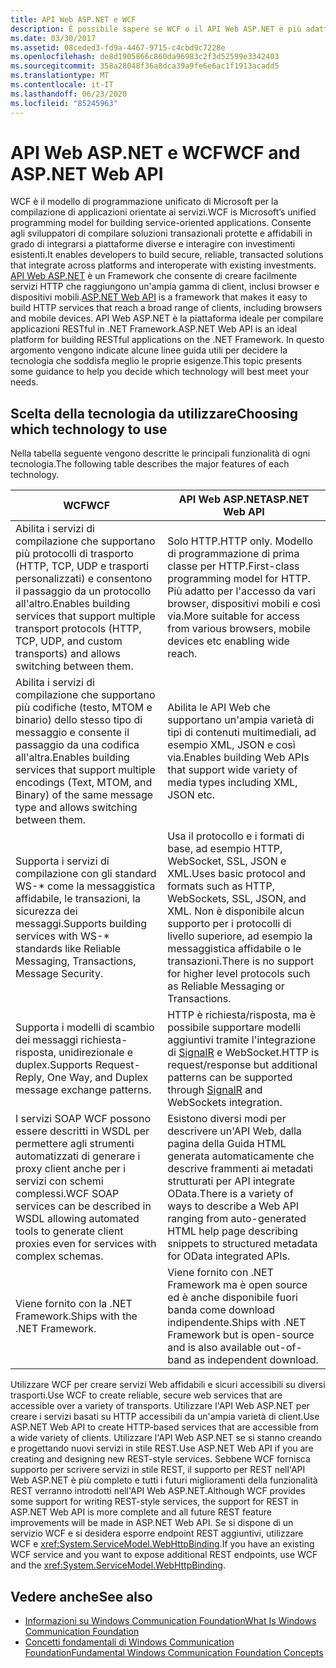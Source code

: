 ```yaml
---
title: API Web ASP.NET e WCF
description: È possibile sapere se WCF o il API Web ASP.NET è più adatto alle proprie esigenze confrontando le principali funzionalità di ciascuna tecnologia.
ms.date: 03/30/2017
ms.assetid: 08ceded3-fd9a-4467-9715-c4cbd9c7228e
ms.openlocfilehash: de8d1905866c860da96983c2f3d52599e3342403
ms.sourcegitcommit: 358a28048f36a8dca39a9fe6e6ac1f1913acadd5
ms.translationtype: MT
ms.contentlocale: it-IT
ms.lasthandoff: 06/23/2020
ms.locfileid: "85245963"
---
```

# <a name="wcf-and-aspnet-web-api"></a><span data-ttu-id="e909c-103">API Web ASP.NET e WCF</span><span class="sxs-lookup"><span data-stu-id="e909c-103">WCF and ASP.NET Web API</span></span>
<span data-ttu-id="e909c-104">WCF è il modello di programmazione unificato di Microsoft per la compilazione di applicazioni orientate ai servizi.</span><span class="sxs-lookup"><span data-stu-id="e909c-104">WCF is Microsoft’s unified programming model for building service-oriented applications.</span></span> <span data-ttu-id="e909c-105">Consente agli sviluppatori di compilare soluzioni transazionali protette e affidabili in grado di integrarsi a piattaforme diverse e interagire con investimenti esistenti.</span><span class="sxs-lookup"><span data-stu-id="e909c-105">It enables developers to build secure, reliable, transacted solutions that integrate across platforms and interoperate with existing investments.</span></span> <span data-ttu-id="e909c-106">[API Web ASP.NET](https://www.asp.net/web-api) è un Framework che consente di creare facilmente servizi HTTP che raggiungono un'ampia gamma di client, inclusi browser e dispositivi mobili.</span><span class="sxs-lookup"><span data-stu-id="e909c-106">[ASP.NET Web API](https://www.asp.net/web-api) is a framework that makes it easy to build HTTP services that reach a broad range of clients, including browsers and mobile devices.</span></span> <span data-ttu-id="e909c-107">API Web ASP.NET è la piattaforma ideale per compilare applicazioni RESTful in .NET Framework.</span><span class="sxs-lookup"><span data-stu-id="e909c-107">ASP.NET Web API is an ideal platform for building RESTful applications on the .NET Framework.</span></span> <span data-ttu-id="e909c-108">In questo argomento vengono indicate alcune linee guida utili per decidere la tecnologia che soddisfa meglio le proprie esigenze.</span><span class="sxs-lookup"><span data-stu-id="e909c-108">This topic presents some guidance to help you decide which technology will best meet your needs.</span></span>  
  
## <a name="choosing-which-technology-to-use"></a><span data-ttu-id="e909c-109">Scelta della tecnologia da utilizzare</span><span class="sxs-lookup"><span data-stu-id="e909c-109">Choosing which technology to use</span></span>  
 <span data-ttu-id="e909c-110">Nella tabella seguente vengono descritte le principali funzionalità di ogni tecnologia.</span><span class="sxs-lookup"><span data-stu-id="e909c-110">The following table describes the major features of each technology.</span></span>  
  
|<span data-ttu-id="e909c-111">WCF</span><span class="sxs-lookup"><span data-stu-id="e909c-111">WCF</span></span>|<span data-ttu-id="e909c-112">API Web ASP.NET</span><span class="sxs-lookup"><span data-stu-id="e909c-112">ASP.NET Web API</span></span>|  
|---------|---------------------|  
|<span data-ttu-id="e909c-113">Abilita i servizi di compilazione che supportano più protocolli di trasporto (HTTP, TCP, UDP e trasporti personalizzati) e consentono il passaggio da un protocollo all'altro.</span><span class="sxs-lookup"><span data-stu-id="e909c-113">Enables building services that support multiple transport protocols (HTTP, TCP, UDP, and custom transports) and allows switching between them.</span></span>|<span data-ttu-id="e909c-114">Solo HTTP.</span><span class="sxs-lookup"><span data-stu-id="e909c-114">HTTP only.</span></span> <span data-ttu-id="e909c-115">Modello di programmazione di prima classe per HTTP.</span><span class="sxs-lookup"><span data-stu-id="e909c-115">First-class programming model for HTTP.</span></span> <span data-ttu-id="e909c-116">Più adatto per l'accesso da vari browser, dispositivi mobili e così via.</span><span class="sxs-lookup"><span data-stu-id="e909c-116">More suitable for access from various browsers, mobile devices etc enabling wide reach.</span></span>|  
|<span data-ttu-id="e909c-117">Abilita i servizi di compilazione che supportano più codifiche (testo, MTOM e binario) dello stesso tipo di messaggio e consente il passaggio da una codifica all'altra.</span><span class="sxs-lookup"><span data-stu-id="e909c-117">Enables building services that support multiple encodings (Text, MTOM, and Binary) of the same message type and allows switching between them.</span></span>|<span data-ttu-id="e909c-118">Abilita le API Web che supportano un'ampia varietà di tipi di contenuti multimediali, ad esempio XML, JSON e così via.</span><span class="sxs-lookup"><span data-stu-id="e909c-118">Enables building Web APIs that support wide variety of media types including XML, JSON etc.</span></span>|  
|<span data-ttu-id="e909c-119">Supporta i servizi di compilazione con gli standard WS-\* come la messaggistica affidabile, le transazioni, la sicurezza dei messaggi.</span><span class="sxs-lookup"><span data-stu-id="e909c-119">Supports building services with WS-\* standards like Reliable Messaging, Transactions, Message Security.</span></span>|<span data-ttu-id="e909c-120">Usa il protocollo e i formati di base, ad esempio HTTP, WebSocket, SSL, JSON e XML.</span><span class="sxs-lookup"><span data-stu-id="e909c-120">Uses basic protocol and formats such as HTTP, WebSockets, SSL, JSON, and XML.</span></span> <span data-ttu-id="e909c-121">Non è disponibile alcun supporto per i protocolli di livello superiore, ad esempio la messaggistica affidabile o le transazioni.</span><span class="sxs-lookup"><span data-stu-id="e909c-121">There is no support for higher level protocols such as Reliable Messaging or Transactions.</span></span>|  
|<span data-ttu-id="e909c-122">Supporta i modelli di scambio dei messaggi richiesta-risposta, unidirezionale e duplex.</span><span class="sxs-lookup"><span data-stu-id="e909c-122">Supports Request-Reply, One Way, and Duplex message exchange patterns.</span></span>|<span data-ttu-id="e909c-123">HTTP è richiesta/risposta, ma è possibile supportare modelli aggiuntivi tramite l'integrazione di [SignalR](https://github.com/SignalR/SignalR) e WebSocket.</span><span class="sxs-lookup"><span data-stu-id="e909c-123">HTTP is request/response but additional patterns can be supported through [SignalR](https://github.com/SignalR/SignalR) and WebSockets integration.</span></span>|  
|<span data-ttu-id="e909c-124">I servizi SOAP WCF possono essere descritti in WSDL per permettere agli strumenti automatizzati di generare i proxy client anche per i servizi con schemi complessi.</span><span class="sxs-lookup"><span data-stu-id="e909c-124">WCF SOAP services can be described in WSDL allowing automated tools to generate client proxies even for services with complex schemas.</span></span>|<span data-ttu-id="e909c-125">Esistono diversi modi per descrivere un'API Web, dalla pagina della Guida HTML generata automaticamente che descrive frammenti ai metadati strutturati per API integrate OData.</span><span class="sxs-lookup"><span data-stu-id="e909c-125">There is a variety of ways to describe a Web API ranging from auto-generated HTML help page describing snippets to structured metadata for OData integrated APIs.</span></span>|  
|<span data-ttu-id="e909c-126">Viene fornito con la .NET Framework.</span><span class="sxs-lookup"><span data-stu-id="e909c-126">Ships with the .NET Framework.</span></span>|<span data-ttu-id="e909c-127">Viene fornito con .NET Framework ma è open source ed è anche disponibile fuori banda come download indipendente.</span><span class="sxs-lookup"><span data-stu-id="e909c-127">Ships with .NET Framework but is open-source and is also available out-of-band as independent download.</span></span>|  
  
 <span data-ttu-id="e909c-128">Utilizzare WCF per creare servizi Web affidabili e sicuri accessibili su diversi trasporti.</span><span class="sxs-lookup"><span data-stu-id="e909c-128">Use WCF to create reliable, secure web services that are accessible over a variety of transports.</span></span> <span data-ttu-id="e909c-129">Utilizzare l'API Web ASP.NET per creare i servizi basati su HTTP accessibili da un'ampia varietà di client.</span><span class="sxs-lookup"><span data-stu-id="e909c-129">Use ASP.NET Web API to create HTTP-based services that are accessible from a wide variety of clients.</span></span> <span data-ttu-id="e909c-130">Utilizzare l'API Web ASP.NET se si stanno creando e progettando nuovi servizi in stile REST.</span><span class="sxs-lookup"><span data-stu-id="e909c-130">Use ASP.NET Web API if you are creating and designing new REST-style services.</span></span> <span data-ttu-id="e909c-131">Sebbene WCF fornisca supporto per scrivere servizi in stile REST, il supporto per REST nell'API Web ASP.NET è più completo e tutti i futuri miglioramenti della funzionalità REST verranno introdotti nell'API Web ASP.NET.</span><span class="sxs-lookup"><span data-stu-id="e909c-131">Although WCF provides some support for writing REST-style services, the support for REST in ASP.NET Web API is more complete and all future REST feature improvements will be made in ASP.NET Web API.</span></span> <span data-ttu-id="e909c-132">Se si dispone di un servizio WCF e si desidera esporre endpoint REST aggiuntivi, utilizzare WCF e <xref:System.ServiceModel.WebHttpBinding>.</span><span class="sxs-lookup"><span data-stu-id="e909c-132">If you have an existing WCF service and you want to expose additional REST endpoints, use WCF and the <xref:System.ServiceModel.WebHttpBinding>.</span></span>  
  
## <a name="see-also"></a><span data-ttu-id="e909c-133">Vedere anche</span><span class="sxs-lookup"><span data-stu-id="e909c-133">See also</span></span>

- [<span data-ttu-id="e909c-134">Informazioni su Windows Communication Foundation</span><span class="sxs-lookup"><span data-stu-id="e909c-134">What Is Windows Communication Foundation</span></span>](whats-wcf.md)
- [<span data-ttu-id="e909c-135">Concetti fondamentali di Windows Communication Foundation</span><span class="sxs-lookup"><span data-stu-id="e909c-135">Fundamental Windows Communication Foundation Concepts</span></span>](fundamental-concepts.md)

